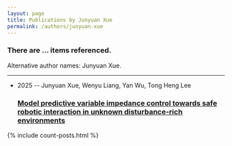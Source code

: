 ```yaml
---
layout: page
title: Publications by Junyuan Xue
permalink: /authors/junyuan-xue
---
```


<h3 id="number-posts">There are ... items referenced.</h3>
<p id='info-authors'>Alternative author names: Junyuan Xue.</p>
<hr />
<ul class="post-list">
<li><span class='post-meta'>2025 -- Junyuan Xue, Wenyu Liang, Yan Wu, Tong Heng Lee</span><h3><a class='post-link' href="{{ site.baseurl }}/model-predictive-variable-impedance-control-towards-safe-robotic-interaction-in-unknown-disturbance-rich-environments">Model predictive variable impedance control towards safe robotic interaction in unknown disturbance-rich environments</a></h3></li>

</ul>
{% include count-posts.html %}
